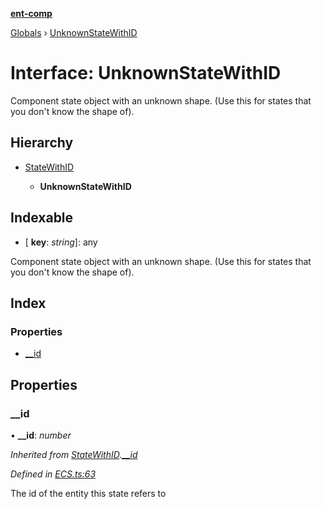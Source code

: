 **[ent-comp](../README.md)**

[Globals](../README.md) › [UnknownStateWithID](unknownstatewithid.md)

# Interface: UnknownStateWithID

Component state object with an unknown shape.
(Use this for states that you don't know the shape of).

## Hierarchy

* [StateWithID](statewithid.md)

  * **UnknownStateWithID**

## Indexable

* \[ **key**: *string*\]: any

Component state object with an unknown shape.
(Use this for states that you don't know the shape of).

## Index

### Properties

* [__id](unknownstatewithid.md#__id)

## Properties

###  __id

• **__id**: *number*

*Inherited from [StateWithID](statewithid.md).[__id](statewithid.md#__id)*

*Defined in [ECS.ts:63](https://github.com/PandawanFr/ent-comp/blob/3d6c7bd/src/ECS.ts#L63)*

The id of the entity this state refers to